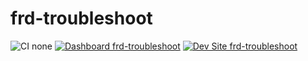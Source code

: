 # frd-troubleshoot

![CI none](https://img.shields.io/badge/ci-none-orange.svg)
[![Dashboard frd-troubleshoot](https://img.shields.io/badge/dashboard-frd_troubleshoot-yellow.svg)](https://dashboard.pantheon.io/sites/510e76fb-6230-47c3-93f0-288861fd0641#dev/code)
[![Dev Site frd-troubleshoot](https://img.shields.io/badge/site-frd_troubleshoot-blue.svg)](http://dev-frd-troubleshoot.pantheonsite.io/)